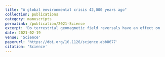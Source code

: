 ```yaml
---
title: "A global environmental crisis 42,000 years ago"
collection: publications
category: manuscripts
permalink: /publication/2021-Science
excerpt: 'Do terrestrial geomagnetic field reversals have an effect on Earth's climate?'
date: 2021-02-19
venue: 'Science'
paperurl: 'https://doi.org/10.1126/science.abb8677'
citation: 'Science'
---
```

